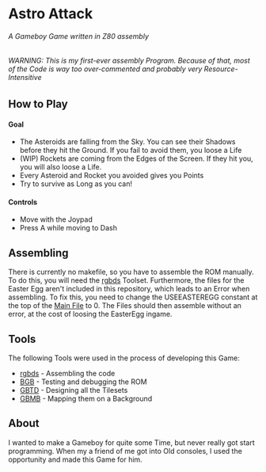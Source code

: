 Astro Attack
======
###### A Gameboy Game written in Z80 assembly

###### WARNING: This is my first-ever assembly Program. Because of that, most of the Code is way too over-commented and probably very Resource-Intensitive

How to Play
---
#### Goal
- The Asteroids are falling from the Sky. You can see their Shadows before they hit the Ground. If you fail to avoid them, you loose a Life
- (WIP) Rockets are coming from the Edges of the Screen. If they hit you, you will also loose a Life.
- Every Asteroid and Rocket you avoided gives you Points
- Try to survive as Long as you can!

#### Controls
- Move with the Joypad
- Press A while moving to Dash

Assembling
---
There is currently no makefile, so you have to assemble the ROM manually. To do this, you will need the [rgbds](https://github.com/rednex/rgbds) Toolset. Furthermore, the files for the Easter Egg aren't included in this repository, which leads to an Error when assembling. To fix this, you need to change the USEEASTEREGG constant at the top of the [Main File](src/astroattack.asm) to 0. The Files should then assemble without an error, at the cost of loosing the EasterEgg ingame.

Tools
---
The following Tools were used in the process of developing this Game:
- [rgbds](https://github.com/rednex/rgbds) - Assembling the code
- [BGB](http://bgb.bircd.org/) - Testing and debugging the ROM
- [GBTD](http://www.devrs.com/gb/hmgd/gbtd.html) - Designing all the Tilesets
- [GBMB](http://www.devrs.com/gb/hmgd/gbmb.html) - Mapping them on a Background

About
---
I wanted to make a Gameboy for quite some Time, but never really got start programming. When my a friend of me got into Old consoles, I used the opportunity and made this Game for him.
